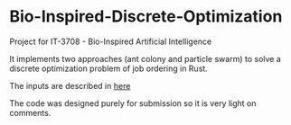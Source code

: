 # Bio-Inspired-Discrete-Optimization
Project for IT-3708 - Bio-Inspired Artificial Intelligence

It implements two approaches (ant colony and particle swarm) to solve a discrete optimization problem of job ordering in Rust.

The inputs are described in [here](/particle_swarm/test_data/Description%20of%20Input%20Files.pdf)

The code was designed purely for submission so it is very light on comments.
